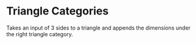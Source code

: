 Triangle Categories
===================

Takes an input of 3 sides to a triangle and appends the dimensions under the right triangle category.
